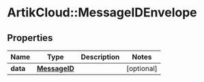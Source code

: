 # ArtikCloud::MessageIDEnvelope

## Properties
Name | Type | Description | Notes
------------ | ------------- | ------------- | -------------
**data** | [**MessageID**](MessageID.md) |  | [optional] 


